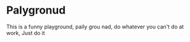 # Palygronud
This is a funny playground, paily grou nad, do whatever you can't do at work, Just do it
